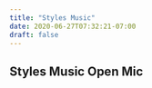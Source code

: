 ```yaml
---
title: "Styles Music"
date: 2020-06-27T07:32:21-07:00
draft: false
---
```

## Styles Music Open Mic

